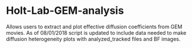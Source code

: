 # Holt-Lab-GEM-analysis
Allows users to extract and plot effective diffusion coefficients from GEM movies. As of 08/01/2018 script is updated to include data needed to make diffusion heterogeneity plots with analyzed_tracked files and BF images.
